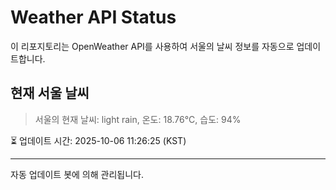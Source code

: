 
# Weather API Status

이 리포지토리는 OpenWeather API를 사용하여 서울의 날씨 정보를 자동으로 업데이트합니다.

## 현재 서울 날씨
> 서울의 현재 날씨: light rain, 온도: 18.76°C, 습도: 94%

⏳ 업데이트 시간: 2025-10-06 11:26:25 (KST)

---
자동 업데이트 봇에 의해 관리됩니다.
